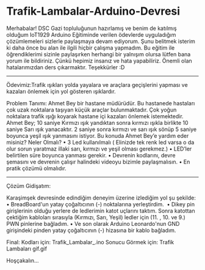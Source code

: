 # Trafik-Lambalar-Arduino-Devresi

Merhabalar! DSC Gazi topluluğunun hazırlamış ve benim de katılmış olduğum IoT1929 Arduino Eğitiminde verilen ödevlerde uyguladığım çözümlemeleri 
sizlerle paylaşmaya devam ediyorum. Şunu belitmek isterim ki daha önce bu alan ile ilgili hiçbir çalışma yapmadım. Bu eğitim ile öğrendiklerimi sizinle paylaşırken 
herhangi bir yalnışım olursa lütfen bana yorum ile bildiriniz. Çünkü hepimiz insanız ve hata yapabiliriz. Önemli olan hatalarımızdan ders çıkarmaktır. 
Teşekkürler :D

******************************************************************************************

Ödevimiz:Trafik ışıkları yolda yayalara ve araçlara geçişlerini yapması ve kazaları önlemek için yol gösteren ışıklardır.

Problem Tanımı:
Ahmet Bey bir hastane müdürüdür. Bu hastanede hastaları çok uzak noktalara taşıyan küçük araçlar bulunmaktadır. Çok yoğun noktalara trafik ışığı koyarak hastane içi 
kazaları önlemek istemektedir. Ahmet Bey; 10 saniye Kırmızı ışık yandıktan sonra kırmızı ışıkla birlikte 10 saniye Sarı ışık yanacaktır. 2 saniye sonra 
kırmızı ve sarı ışık sönüp 5 saniye boyunca yeşil ışık yanmasını istiyor. Bu konuda Ahmet Bey’e yardım eder misiniz?
Neler Olmalı?
•	3 Led kullanılmalı ( Elinizde tek renk led varsa o da olur sorun yaratmaz illaki sarı, kırmızı ve yeşil olması gerekmez.)
•	LED’ler belirtilen süre boyunca yanması gerekir.
•	Devrenin kodlarını, devre şemasını ve devrenin çalışır halindeki videoyu bizimle paylaşmalısın.
•	En pratik çözümü olmalıdır.

*******************************************************************************************

Çözüm Gidişatım:

Karaşimşek devresinde edindiğim deneyim üzerine izlediğim yol şu şekilde:
• BreadBoard'un yatay çoğaltıcının (-) noktalarına yerleştirdim. 
• Dikey pin girişlerinin olduğu yerlere de ledlerimin katot uçlarını taktım. Sonra katottan çektiğim kabloları sırasıyla (Kırmızı, Sarı, Yeşil) ledler için 
(11. , 10. ve 9.) PWN pinlerine bağladım.
• Ve son olarak Arduino Leonardo'nun GND girişindeki pinden yatay çoğaltıcının (-) hizasına bir kablo bağladım.

Final:
Kodları için:  Trafik_Lambalar_.ino 
Sonucu Görmek için:  Trafik Lambaları gif.gif

Hoşçakalın...
